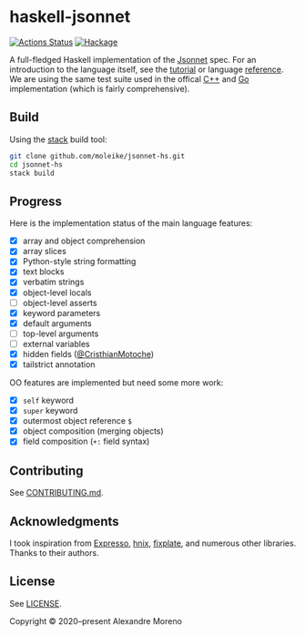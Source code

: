 # haskell-jsonnet

[![Actions Status](https://github.com/moleike/haskell-jsonnet/workflows/build/badge.svg)](https://github.com/moleike/haskell-jsonnet/actions)
[![Hackage](https://img.shields.io/hackage/v/jsonnet?style=flat)](https://hackage.haskell.org/package/jsonnet)


A full-fledged Haskell implementation of the [Jsonnet][jsonnet] spec.
For an introduction to the language itself, see the [tutorial][tutorial] or language [reference][reference].
We are using the same test suite used in the offical [C++][cpp-jsonnet] and [Go][go-jsonnet] implementation (which is fairly comprehensive).

## Build

Using the [stack][stack] build tool:

```bash
git clone github.com/moleike/jsonnet-hs.git
cd jsonnet-hs
stack build
```

## Progress

Here is the implementation status of the main language features:

- [X] array and object comprehension
- [X] array slices
- [X] Python-style string formatting                                           
- [X] text blocks                                                              
- [X] verbatim strings                                                         
- [X] object-level locals                                                      
- [ ] object-level asserts                                                     
- [X] keyword parameters                                                       
- [X] default arguments                                                        
- [ ] top-level arguments                                                      
- [ ] external variables                                                       
- [X] hidden fields ([@CristhianMotoche](https://github.com/CristhianMotoche)) 
- [X] tailstrict annotation                                                    

OO features are implemented but need some more work:
- [X] `self` keyword
- [X] `super` keyword
- [X] outermost object reference `$`                                           
- [X] object composition (merging objects)
- [X] field composition (`+:` field syntax)                      

[//]: # "Implementation overview"



## Contributing

See [CONTRIBUTING.md][contributing].

## Acknowledgments

I took inspiration from [Expresso][Expresso], [hnix][hnix], [fixplate][fixplate], and numerous other libraries. Thanks to their authors.

## License

See [LICENSE][license].

Copyright © 2020–present Alexandre Moreno

[jsonnet]: https://jsonnet.org/
[tutorial]: https://jsonnet.org/learning/tutorial.html
[reference]: https://jsonnet.org/ref/language.html
[stack]: https://docs.haskellstack.org/en/stable/README
[Expresso]: https://github.com/willtim/Expresso
[hnix]: https://github.com/haskell-nix/hnix
[fixplate]: https://hackage.haskell.org/package/fixplate
[contributing]: https://github.com/moleike/haskell-jsonnet/blob/master/CONTRIBUTING.md
[license]: https://github.com/moleike/haskell-jsonnet/blob/master/LICENSE
[cpp-jsonnet]: https://github.com/google/jsonnet
[go-jsonnet]: https://github.com/google/go-jsonnet

